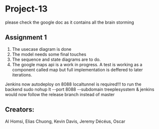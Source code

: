 # Project-13

please check the google doc as it contains all the brain storming
## Assignment 1
1. The usecase diagram is done
2. The model needs some final touches
3. The sequence and state diagrams are to do.
4. The google maps api is a work in progress. A test is working as a component called map but full implementation is deffered to later iterations.


Jenkins now autodeploy on 8088
localtunnel is required!!! to run the backend
sudo nohup  lt --port 8088 --subdomain treeplesysstem &
jenkins would now follow the release branch instead of master

## Creators:
Al Homsi, Elias
Chuong, Kevin
Davis, Jeremy
Décéus, Oscar

